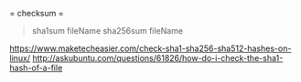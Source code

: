 = checksum =
>sha1sum fileName
>sha256sum fileName


https://www.maketecheasier.com/check-sha1-sha256-sha512-hashes-on-linux/
http://askubuntu.com/questions/61826/how-do-i-check-the-sha1-hash-of-a-file

